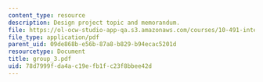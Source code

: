 ```yaml
---
content_type: resource
description: Design project topic and memorandum.
file: https://ol-ocw-studio-app-qa.s3.amazonaws.com/courses/10-491-integrated-chemical-engineering-ii-spring-2006/78d7999fda4ac19efb1fc23f8bbee42d_group_3.pdf
file_type: application/pdf
parent_uid: 09de868b-e56b-87a8-b829-b94ecac5201d
resourcetype: Document
title: group_3.pdf
uid: 78d7999f-da4a-c19e-fb1f-c23f8bbee42d
---
```

